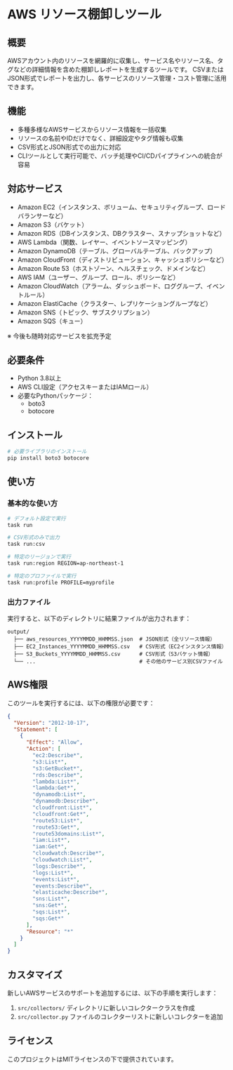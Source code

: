 # AWS リソース棚卸しツール

## 概要

AWSアカウント内のリソースを網羅的に収集し、サービス名やリソース名、タグなどの詳細情報を含めた棚卸しレポートを生成するツールです。
CSVまたはJSON形式でレポートを出力し、各サービスのリソース管理・コスト管理に活用できます。

## 機能

- 多種多様なAWSサービスからリソース情報を一括収集
- リソースの名前やIDだけでなく、詳細設定やタグ情報も収集
- CSV形式とJSON形式での出力に対応
- CLIツールとして実行可能で、バッチ処理やCI/CDパイプラインへの統合が容易

## 対応サービス

- Amazon EC2（インスタンス、ボリューム、セキュリティグループ、ロードバランサーなど）
- Amazon S3（バケット）
- Amazon RDS（DBインスタンス、DBクラスター、スナップショットなど）
- AWS Lambda（関数、レイヤー、イベントソースマッピング）
- Amazon DynamoDB（テーブル、グローバルテーブル、バックアップ）
- Amazon CloudFront（ディストリビューション、キャッシュポリシーなど）
- Amazon Route 53（ホストゾーン、ヘルスチェック、ドメインなど）
- AWS IAM（ユーザー、グループ、ロール、ポリシーなど）
- Amazon CloudWatch（アラーム、ダッシュボード、ロググループ、イベントルール）
- Amazon ElastiCache（クラスター、レプリケーショングループなど）
- Amazon SNS（トピック、サブスクリプション）
- Amazon SQS（キュー）

※ 今後も随時対応サービスを拡充予定

## 必要条件

- Python 3.8以上
- AWS CLI設定（アクセスキーまたはIAMロール）
- 必要なPythonパッケージ：
  - boto3
  - botocore

## インストール

```bash
# 必要ライブラリのインストール
pip install boto3 botocore
```

## 使い方

### 基本的な使い方

```bash
# デフォルト設定で実行
task run

# CSV形式のみで出力
task run:csv

# 特定のリージョンで実行
task run:region REGION=ap-northeast-1

# 特定のプロファイルで実行
task run:profile PROFILE=myprofile
```

### 出力ファイル

実行すると、以下のディレクトリに結果ファイルが出力されます：

```text
output/
  ├── aws_resources_YYYYMMDD_HHMMSS.json  # JSON形式（全リソース情報）
  ├── EC2_Instances_YYYYMMDD_HHMMSS.csv   # CSV形式（EC2インスタンス情報）
  ├── S3_Buckets_YYYYMMDD_HHMMSS.csv      # CSV形式（S3バケット情報）
  └── ...                                 # その他のサービス別CSVファイル
```

## AWS権限

このツールを実行するには、以下の権限が必要です：

```json
{
  "Version": "2012-10-17",
  "Statement": [
    {
      "Effect": "Allow",
      "Action": [
        "ec2:Describe*",
        "s3:List*",
        "s3:GetBucket*",
        "rds:Describe*",
        "lambda:List*",
        "lambda:Get*",
        "dynamodb:List*",
        "dynamodb:Describe*",
        "cloudfront:List*",
        "cloudfront:Get*",
        "route53:List*",
        "route53:Get*",
        "route53domains:List*",
        "iam:List*",
        "iam:Get*",
        "cloudwatch:Describe*",
        "cloudwatch:List*",
        "logs:Describe*",
        "logs:List*",
        "events:List*",
        "events:Describe*",
        "elasticache:Describe*",
        "sns:List*",
        "sns:Get*",
        "sqs:List*",
        "sqs:Get*"
      ],
      "Resource": "*"
    }
  ]
}
```

## カスタマイズ

新しいAWSサービスのサポートを追加するには、以下の手順を実行します：

1. `src/collectors/` ディレクトリに新しいコレクタークラスを作成
2. `src/collector.py` ファイルのコレクターリストに新しいコレクターを追加

## ライセンス

このプロジェクトはMITライセンスの下で提供されています。
